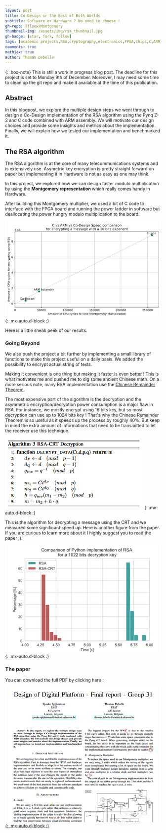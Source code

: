 ```yaml
---
layout: post
title: Co-Design or the Best of Both Worlds
subtitle: Software or Hardware ? No need to choose !
gh-repo: Tfloow/Montgomery
thumbnail-img: /assets/img/rsa_thumbnail.jpg
gh-badge: [star, fork, follow]
tags: [academic projects,RSA,cryptography,electronics,FPGA,chips,C,ARM]
comments: true
mathjax: true
author: Thomas Debelle
---
```


{: .box-note}
This is still a work in progress blog post. The deadline for this project is set to Monday 9th of December. Moreover, I may need some time to clean up the git repo and make it available at the time of this publication.

## Abstract

In this blogpost, we explore the multiple design steps
we went through to design a Co-Design implementation of the
RSA algorithm using the Pynq Z-2 and C code combined with
ARM assembly. We will motivate our design choices and provide
some insights and metrics about the implementation. Finally, we
will explain how we tested our implementation and benchmarked
it.

## The RSA algorithm

The RSA algorithm is at the core of many telecommunications systems and is extensively use. Asymetric key encryption is pretty straight forward on paper but implementing it in Hardware is not as easy as one may think.

In this project, we explored how we can design faster modulo multiplication by using the **Montgomery representation** which really comes handy in Hardware.

After building this Montgomery multiplier, we used a bit of C code to interface with the FPGA board and running the power ladder in software but deallocating the power hungry modulo multiplication to the board.

![Speed up using co-design](/assets/img/rsa_speedup.png){: .mx-auto.d-block :}

Here is a little sneak peek of our results.

### Going Beyond

We also push the project a bit further by implementing a small library of functions to make this project useful on a daily basis. We added the possibility to encrypt actual string of texts.

Making it convenient is one thing but making it faster is even better ! This is what motivates me and pushed me to dig some ancient Chinese math. On a more serious note, many RSA implementation use the [Chinese Remainder Theorem](https://en.wikipedia.org/wiki/RSA_(cryptosystem)#Using_the_Chinese_remainder_algorithm).

The most expensive part of the algorithm is the decryption and the asymmetric encryption/decryption power consumption is a major flaw in RSA. For instance, we mostly encrypt using 16 bits key, but so most decryption can use up to 1024 bits key ! That's why the Chinese Remainder Theorem is so useful as it speeds up the process by roughly 40%. But keep in mind the extra amount of informations that need to be transmitted to let the receiver use this technique.

![RSA using CRT](/assets/img/RSA_CRT.png){: .mx-auto.d-block :}

This is the algorithm for decrypting a message using the CRT and we measured some significant speed up. Here is another figure from the paper. If you are curious to learn more about it I highly suggest you to read the paper ;).

![RSA using CRT compared with vanilla RSA](/assets/img/RSA_CRT_RSA.png){: .mx-auto.d-block :}

[To center stuff {: .mx-auto.d-block :}]: <>

### The paper

You can download the full PDF by clicking here : 

[![PDF of the paper](/assets/img/pdf_RSA.png){: .mx-auto.d-block :}](/assets/docs/DDP_Final_Report.pdf)